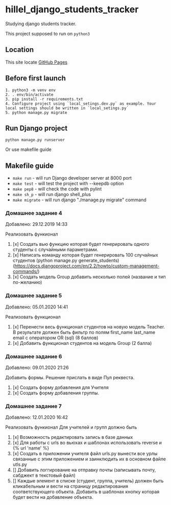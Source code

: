 # hillel_django_students_tracker
Studying django students tracker.

This project supposed to run on `python3`


## Location
This site locate [GitHub Pages](https://github.com/miha-pavel/hillel_students_tracker)


## Before first launch
```
1. python3 -m venv env
2. . env/bin/activate
3. pip install -r requirements.txt
4. Configure project using `local_setings.dev.py` as example. Your local settings should be written in `local_setings.py`
5. python manage.py migrate
```


## Run Django project
```
python manage.py runserver
```
Or use makefile guide


## Makefile guide
* ```make run``` - will run Django developer server at 8000 port
* ```make test``` - will test the project with --keepdb option
* ```make pep8``` - will check the code with pylint
* ```make sh_p``` - will run django shell_plus
* ```make migrate``` - will run django "./manage.py migrate" command


### Домашнее задание 4
Добавлено: 29.12.2019 14:33

Реализовать функионал
1. [x] Создать вью функцию которая будет генерировать одного студенты с случайными параметрами.
2. [x] Написать команду которая будет генерировать 100 случайных студентов (python manage.py generate_students) (https://docs.djangoproject.com/en/2.2/howto/custom-management-commands/)
3. [x] Cоздать модель Group добавить несколько полей (название и тип по-желанию)


### Домашнее задание 5
Добавлено: 05.01.2020 14:41

Реализовать функционал
1. [x] Перенести весь функционал студентов на новую модель Teacher. В результате должен быть фильтр по полям first_name last_name email с оператором OR (sql) (8 баллов)
2. [x] Добавить функционал студентов на модель Group (2 балла)


### Домашнее задание 6
Добавлено: 09.01.2020 21:26

Добавить формы. 
Решение прислать в виде Пул реквеста.

1. [x] Создать форму добавления для Учителя
2. [x] Создать форму добавления группы.

### Домашнее задание 7
Добавлено: 12.01.2020 16:42

Реализовать функионал
Для учителей и групп должно быть

1. [x] Возможность редактировать запись в базе данных
2. [x] Для работы с urls во вьюхах и шаблонах использовать reverse и {% url 'name' %}
3. [x] Создать в приложении учителя файл urls.py вынести все урлы связанные с этим приложением и заинклюдить их в основном файле utls.py
4. [] Добавить логгирование на отправку почты (записывать почту, сабджект в текстовый файл)
5. [] Каждые элемент в списке (студент, группа, учитель) должен быть кликабельным и вести на страницу редактирования соответствующего объекта.
        Добавить в шаблонах кнопку которая будет вести на добавление объекта.